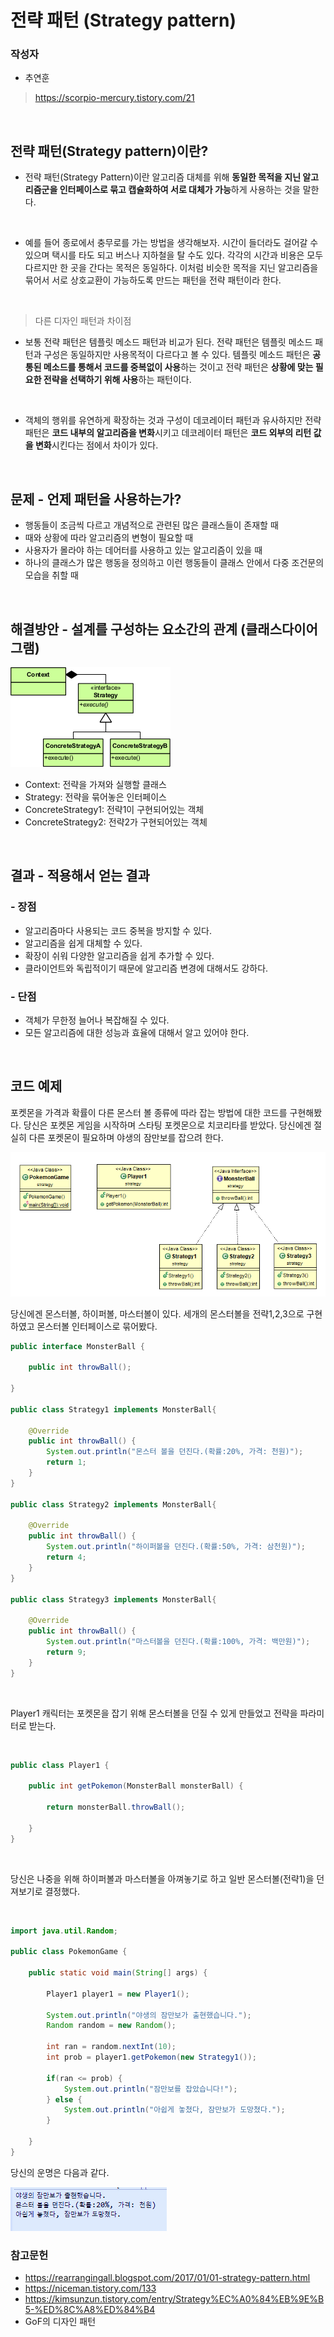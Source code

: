 # 전략 패턴 (Strategy pattern)

### 작성자
* 추연훈
> https://scorpio-mercury.tistory.com/21

<br/>

## 전략 패턴(Strategy pattern)이란?

* 전략 패턴(Strategy Pattern)이란 알고리즘 대체를 위해 **동일한 목적을 지닌 알고리즘군을 인터페이스로 묶고 캡슐화하여 서로 대체가 가능**하게 사용하는 것을 말한다.

<br/>

* 예를 들어 종로에서 충무로를 가는 방법을 생각해보자. 시간이 들더라도 걸어갈 수 있으며 택시를 타도 되고 버스나 지하철을 탈 수도 있다. 각각의 시간과 비용은 모두 다르지만 한 곳을 간다는 목적은 동일하다.
이처럼 비슷한 목적을 지닌 알고리즘을 묶어서 서로 상호교환이 가능하도록 만드는 패턴을 전략 패턴이라 한다.

<br/>

> 다른 디자인 패턴과 차이점

- 보통 전략 패턴은 템플릿 메소드 패턴과 비교가 된다. 전략 패턴은 템플릿 메소드 패턴과 구성은 동일하지만 사용목적이 다르다고 볼 수 있다. 템플릿 메소드 패턴은 **공통된 메소드를 통해서 코드를 중복없이 사용**하는 것이고 전략 패턴은 **상황에 맞는 필요한 전략을 선택하기 위해 사용**하는 패턴이다.

<br/>

- 객체의 행위를 유연하게 확장하는 것과 구성이 데코레이터 패턴과 유사하지만 전략 패턴은 **코드 내부의 알고리즘을 변화**시키고 데코레이터 패턴은 **코드 외부의 리턴 값을 변화**시킨다는 점에서 차이가 있다.



<br/>

## 문제 - 언제 패턴을 사용하는가?

* 행동들이 조금씩 다르고 개념적으로 관련된 많은 클래스들이 존재할 때
* 때와 상황에 따라 알고리즘의 변형이 필요할 때
* 사용자가 몰라야 하는 데어터를 사용하고 있는 알고리즘이 있을 때
* 하나의 클래스가 많은 행동을 정의하고 이런 행동들이 클래스 안에서 다중 조건문의 모습을 취할 때


<br/>

## 해결방안 - 설계를 구성하는 요소간의 관계 (클래스다이어그램)

![StrategyImg1](./img/strategy1.png)

* Context: 전략을 가져와 실행할 클래스
* Strategy: 전략을 묶어놓은 인터페이스
* ConcreteStrategy1: 전략1이 구현되어있는 객체
* ConcreteStrategy2: 전략2가 구현되어있는 객체

<br/>

## 결과 - 적용해서 얻는 결과

### - 장점

- 알고리즘마다 사용되는 코드 중복을 방지할 수 있다.
- 알고리즘을 쉽게 대체할 수 있다.
- 확장이 쉬워 다양한 알고리즘을 쉽게 추가할 수 있다.
- 클라이언트와 독립적이기 때문에 알고리즘 변경에 대해서도 강하다.

### - 단점

- 객체가 무한정 늘어나 복잡해질 수 있다.
- 모든 알고리즘에 대한 성능과 효율에 대해서 알고 있어야 한다.

<br/>

## 코드 예제

포켓몬을 가격과 확률이 다른 몬스터 볼 종류에 따라 잡는 방법에 대한 코드를 구현해봤다.
당신은 포켓몬 게임을 시작하며 스타팅 포켓몬으로 치코리타를 받았다. 당신에겐 절실히 다른 포켓몬이 필요하며 야생의 잠만보를 잡으려 한다.

![StrategyImg2](./img/strategy2.png)

당신에겐 몬스터볼, 하이퍼볼, 마스터볼이 있다.
세개의 몬스터볼을 전략1,2,3으로 구현하였고 몬스터볼 인터페이스로 묶어봤다.

```java
public interface MonsterBall {

	public int throwBall();

}

public class Strategy1 implements MonsterBall{

	@Override
	public int throwBall() {
		System.out.println("몬스터 볼을 던진다.(확률:20%, 가격: 천원)");
		return 1;
	}
}

public class Strategy2 implements MonsterBall{

	@Override
	public int throwBall() {
		System.out.println("하이퍼볼을 던진다.(확률:50%, 가격: 삼천원)");
		return 4;
	}
}

public class Strategy3 implements MonsterBall{

	@Override
	public int throwBall() {
		System.out.println("마스터볼을 던진다.(확률:100%, 가격: 백만원)");
		return 9;
	}
}
```

<br/>

Player1 캐릭터는 포켓몬을 잡기 위해 몬스터볼을 던질 수 있게 만들었고 전략을 파라미터로 받는다.

<br/>

```java
public class Player1 {
	
	public int getPokemon(MonsterBall monsterBall) {

		return monsterBall.throwBall();

	}
}
```

<br/>

당신은 나중을 위해 하이퍼볼과 마스터볼을 아껴놓기로 하고 일반 몬스터볼(전략1)을 던져보기로 결정했다.

<br/>

```java
import java.util.Random;

public class PokemonGame {

	public static void main(String[] args) {

		Player1 player1 = new Player1();

		System.out.println("야생의 잠만보가 출현했습니다.");
		Random random = new Random();

		int ran = random.nextInt(10);
		int prob = player1.getPokemon(new Strategy1());

		if(ran <= prob) {
			System.out.println("잠만보를 잡았습니다!");
		} else {
			System.out.println("아쉽게 놓쳤다, 잠만보가 도망쳤다.");
		}

	}
}
```

당신의 운명은 다음과 같다.

![StrategyImg3](./img/strategy3.png)



### 참고문헌

* https://rearrangingall.blogspot.com/2017/01/01-strategy-pattern.html
* https://niceman.tistory.com/133
* https://kimsunzun.tistory.com/entry/Strategy%EC%A0%84%EB%9E%B5-%ED%8C%A8%ED%84%B4
* GoF의 디자인 패턴
